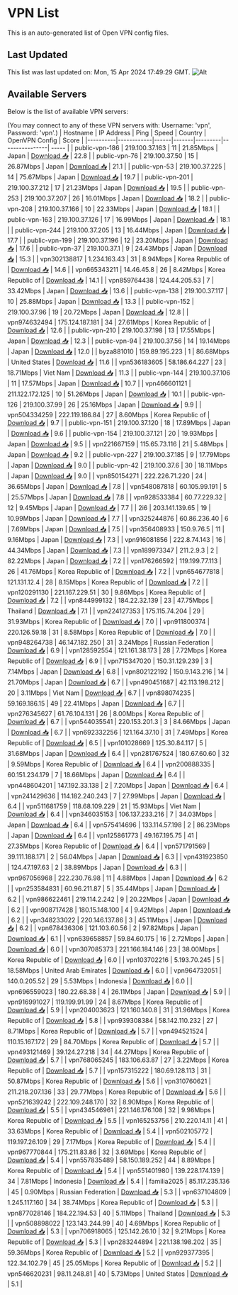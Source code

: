 # VPN List

This is an auto-generated list of Open VPN config files.

## Last Updated

This list was last updated on: Mon, 15 Apr 2024 17:49:29 GMT.
![Alt](https://repobeats.axiom.co/api/embed/186b98318ef1479477931607c1ad7d823f12451f.svg "Repobeats analytics image")

## Available Servers

Below is the list of available VPN servers:

(You may connect to any of these VPN servers with: Username: 'vpn', Password: 'vpn'.)
| Hostname | IP Address | Ping | Speed | Country | OpenVPN Config | Score |
|----------|------------|------|-------|---------|----------------| ----- |
| public-vpn-186 | 219.100.37.163 | 11 | 21.85Mbps | Japan | [Download 📥](./configs/server_0_JP.ovpn) | 22.8 |
| public-vpn-76 | 219.100.37.50 | 15 | 26.87Mbps | Japan | [Download 📥](./configs/server_1_JP.ovpn) | 21.1 |
| public-vpn-53 | 219.100.37.225 | 14 | 75.67Mbps | Japan | [Download 📥](./configs/server_2_JP.ovpn) | 19.7 |
| public-vpn-201 | 219.100.37.212 | 17 | 21.23Mbps | Japan | [Download 📥](./configs/server_3_JP.ovpn) | 19.5 |
| public-vpn-253 | 219.100.37.207 | 26 | 16.01Mbps | Japan | [Download 📥](./configs/server_4_JP.ovpn) | 18.2 |
| public-vpn-208 | 219.100.37.166 | 10 | 22.33Mbps | Japan | [Download 📥](./configs/server_5_JP.ovpn) | 18.1 |
| public-vpn-163 | 219.100.37.126 | 17 | 16.99Mbps | Japan | [Download 📥](./configs/server_6_JP.ovpn) | 18.1 |
| public-vpn-244 | 219.100.37.205 | 13 | 16.44Mbps | Japan | [Download 📥](./configs/server_7_JP.ovpn) | 17.7 |
| public-vpn-199 | 219.100.37.196 | 12 | 23.20Mbps | Japan | [Download 📥](./configs/server_8_JP.ovpn) | 17.6 |
| public-vpn-37 | 219.100.37.1 | 9 | 24.43Mbps | Japan | [Download 📥](./configs/server_9_JP.ovpn) | 15.3 |
| vpn302138817 | 1.234.163.43 | 31 | 8.94Mbps | Korea Republic of | [Download 📥](./configs/server_10_KR.ovpn) | 14.6 |
| vpn665343211 | 14.46.45.8 | 26 | 8.42Mbps | Korea Republic of | [Download 📥](./configs/server_11_KR.ovpn) | 14.1 |
| vpn859764438 | 124.44.205.53 | 7 | 33.42Mbps | Japan | [Download 📥](./configs/server_12_JP.ovpn) | 13.6 |
| public-vpn-138 | 219.100.37.117 | 10 | 25.88Mbps | Japan | [Download 📥](./configs/server_13_JP.ovpn) | 13.3 |
| public-vpn-152 | 219.100.37.96 | 19 | 20.72Mbps | Japan | [Download 📥](./configs/server_14_JP.ovpn) | 12.8 |
| vpn974632494 | 175.124.187.181 | 34 | 27.61Mbps | Korea Republic of | [Download 📥](./configs/server_15_KR.ovpn) | 12.6 |
| public-vpn-210 | 219.100.37.198 | 13 | 17.55Mbps | Japan | [Download 📥](./configs/server_16_JP.ovpn) | 12.3 |
| public-vpn-94 | 219.100.37.56 | 14 | 19.14Mbps | Japan | [Download 📥](./configs/server_17_JP.ovpn) | 12.0 |
| byza881010 | 159.89.195.223 | 1 | 86.68Mbps | United States | [Download 📥](./configs/server_18_US.ovpn) | 11.6 |
| vpn536183605 | 58.186.64.227 | 23 | 18.71Mbps | Viet Nam | [Download 📥](./configs/server_19_VN.ovpn) | 11.3 |
| public-vpn-144 | 219.100.37.106 | 11 | 17.57Mbps | Japan | [Download 📥](./configs/server_20_JP.ovpn) | 10.7 |
| vpn466601121 | 211.122.172.125 | 10 | 51.26Mbps | Japan | [Download 📥](./configs/server_21_JP.ovpn) | 10.1 |
| public-vpn-126 | 219.100.37.99 | 26 | 25.16Mbps | Japan | [Download 📥](./configs/server_22_JP.ovpn) | 9.9 |
| vpn504334259 | 222.119.186.84 | 27 | 8.60Mbps | Korea Republic of | [Download 📥](./configs/server_23_KR.ovpn) | 9.7 |
| public-vpn-151 | 219.100.37.120 | 18 | 17.89Mbps | Japan | [Download 📥](./configs/server_24_JP.ovpn) | 9.6 |
| public-vpn-154 | 219.100.37.121 | 20 | 19.93Mbps | Japan | [Download 📥](./configs/server_25_JP.ovpn) | 9.5 |
| vpn221667159 | 115.65.73.116 | 21 | 5.48Mbps | Japan | [Download 📥](./configs/server_26_JP.ovpn) | 9.2 |
| public-vpn-227 | 219.100.37.185 | 9 | 17.79Mbps | Japan | [Download 📥](./configs/server_27_JP.ovpn) | 9.0 |
| public-vpn-42 | 219.100.37.6 | 30 | 18.11Mbps | Japan | [Download 📥](./configs/server_28_JP.ovpn) | 9.0 |
| vpn850154271 | 222.226.71.220 | 24 | 36.65Mbps | Japan | [Download 📥](./configs/server_29_JP.ovpn) | 7.8 |
| vpn548087818 | 60.105.99.191 | 5 | 25.57Mbps | Japan | [Download 📥](./configs/server_30_JP.ovpn) | 7.8 |
| vpn928533384 | 60.77.229.32 | 12 | 9.45Mbps | Japan | [Download 📥](./configs/server_31_JP.ovpn) | 7.7 |
| 2i6 | 203.141.139.65 | 19 | 10.99Mbps | Japan | [Download 📥](./configs/server_32_JP.ovpn) | 7.7 |
| vpn325244876 | 60.86.236.40 | 6 | 7.69Mbps | Japan | [Download 📥](./configs/server_33_JP.ovpn) | 7.5 |
| vpn356408933 | 150.9.76.5 | 11 | 9.16Mbps | Japan | [Download 📥](./configs/server_34_JP.ovpn) | 7.3 |
| vpn916081856 | 222.8.74.143 | 16 | 44.34Mbps | Japan | [Download 📥](./configs/server_35_JP.ovpn) | 7.3 |
| vpn189973347 | 211.2.9.3 | 2 | 82.22Mbps | Japan | [Download 📥](./configs/server_36_JP.ovpn) | 7.2 |
| vpn176266592 | 119.199.77.113 | 26 | 41.76Mbps | Korea Republic of | [Download 📥](./configs/server_37_KR.ovpn) | 7.2 |
| vpn654677818 | 121.131.12.4 | 28 | 8.15Mbps | Korea Republic of | [Download 📥](./configs/server_38_KR.ovpn) | 7.2 |
| vpn120291130 | 221.167.229.51 | 30 | 9.86Mbps | Korea Republic of | [Download 📥](./configs/server_39_KR.ovpn) | 7.2 |
| vpn844999132 | 184.22.32.139 | 23 | 47.75Mbps | Thailand | [Download 📥](./configs/server_40_TH.ovpn) | 7.1 |
| vpn224127353 | 175.115.74.204 | 29 | 31.93Mbps | Korea Republic of | [Download 📥](./configs/server_41_KR.ovpn) | 7.0 |
| vpn911800374 | 220.126.59.18 | 31 | 8.58Mbps | Korea Republic of | [Download 📥](./configs/server_42_KR.ovpn) | 7.0 |
| vpn948264738 | 46.147.182.250 | 31 | 3.24Mbps | Russian Federation | [Download 📥](./configs/server_43_RU.ovpn) | 6.9 |
| vpn128592554 | 121.161.38.173 | 28 | 7.72Mbps | Korea Republic of | [Download 📥](./configs/server_44_KR.ovpn) | 6.9 |
| vpn715347020 | 150.31.129.239 | 3 | 7.14Mbps | Japan | [Download 📥](./configs/server_45_JP.ovpn) | 6.8 |
| vpn802122192 | 150.9.143.216 | 14 | 21.70Mbps | Japan | [Download 📥](./configs/server_46_JP.ovpn) | 6.7 |
| vpn490451687 | 42.113.198.212 | 20 | 3.11Mbps | Viet Nam | [Download 📥](./configs/server_47_VN.ovpn) | 6.7 |
| vpn898074235 | 59.169.186.15 | 49 | 22.41Mbps | Japan | [Download 📥](./configs/server_48_JP.ovpn) | 6.7 |
| vpn276345627 | 61.76.104.131 | 26 | 8.00Mbps | Korea Republic of | [Download 📥](./configs/server_49_KR.ovpn) | 6.7 |
| vpn544035541 | 220.153.201.3 | 3 | 84.66Mbps | Japan | [Download 📥](./configs/server_50_JP.ovpn) | 6.7 |
| vpn692332256 | 121.164.37.10 | 31 | 7.49Mbps | Korea Republic of | [Download 📥](./configs/server_51_KR.ovpn) | 6.5 |
| vpn101028669 | 125.30.84.117 | 5 | 31.68Mbps | Japan | [Download 📥](./configs/server_52_JP.ovpn) | 6.4 |
| vpn281767524 | 180.67.60.60 | 32 | 9.59Mbps | Korea Republic of | [Download 📥](./configs/server_53_KR.ovpn) | 6.4 |
| vpn200888335 | 60.151.234.179 | 7 | 18.66Mbps | Japan | [Download 📥](./configs/server_54_JP.ovpn) | 6.4 |
| vpn448604201 | 147.192.33.138 | 2 | 7.20Mbps | Japan | [Download 📥](./configs/server_55_JP.ovpn) | 6.4 |
| vpn241429636 | 114.182.240.243 | 7 | 27.99Mbps | Japan | [Download 📥](./configs/server_56_JP.ovpn) | 6.4 |
| vpn511681759 | 118.68.109.229 | 21 | 15.93Mbps | Viet Nam | [Download 📥](./configs/server_57_VN.ovpn) | 6.4 |
| vpn346035153 | 106.137.233.216 | 7 | 34.03Mbps | Japan | [Download 📥](./configs/server_58_JP.ovpn) | 6.4 |
| vpn575414696 | 133.114.57.198 | 2 | 86.23Mbps | Japan | [Download 📥](./configs/server_59_JP.ovpn) | 6.4 |
| vpn125861773 | 49.167.195.75 | 41 | 27.35Mbps | Korea Republic of | [Download 📥](./configs/server_60_KR.ovpn) | 6.4 |
| vpn571791569 | 39.111.188.171 | 2 | 56.04Mbps | Japan | [Download 📥](./configs/server_61_JP.ovpn) | 6.3 |
| vpn431923850 | 124.47.197.63 | 2 | 38.89Mbps | Japan | [Download 📥](./configs/server_62_JP.ovpn) | 6.3 |
| vpn967056968 | 222.230.76.98 | 11 | 4.88Mbps | Japan | [Download 📥](./configs/server_63_JP.ovpn) | 6.2 |
| vpn253584831 | 60.96.211.87 | 5 | 35.44Mbps | Japan | [Download 📥](./configs/server_64_JP.ovpn) | 6.2 |
| vpn986622461 | 219.114.2.242 | 9 | 20.22Mbps | Japan | [Download 📥](./configs/server_65_JP.ovpn) | 6.2 |
| vpn908717428 | 180.15.148.100 | 4 | 9.42Mbps | Japan | [Download 📥](./configs/server_66_JP.ovpn) | 6.2 |
| vpn348233022 | 220.146.137.86 | 3 | 45.11Mbps | Japan | [Download 📥](./configs/server_67_JP.ovpn) | 6.2 |
| vpn678436306 | 121.103.60.56 | 2 | 97.82Mbps | Japan | [Download 📥](./configs/server_68_JP.ovpn) | 6.1 |
| vpn639658857 | 59.84.60.175 | 16 | 2.72Mbps | Japan | [Download 📥](./configs/server_69_JP.ovpn) | 6.0 |
| vpn307085373 | 221.166.184.146 | 23 | 38.00Mbps | Korea Republic of | [Download 📥](./configs/server_70_KR.ovpn) | 6.0 |
| vpn103702216 | 5.193.70.245 | 5 | 18.58Mbps | United Arab Emirates | [Download 📥](./configs/server_71_AE.ovpn) | 6.0 |
| vpn964732051 | 140.0.205.52 | 29 | 5.53Mbps | Indonesia | [Download 📥](./configs/server_72_ID.ovpn) | 6.0 |
| vpn696559023 | 180.22.68.38 | 4 | 26.11Mbps | Japan | [Download 📥](./configs/server_73_JP.ovpn) | 5.9 |
| vpn916991027 | 119.199.91.99 | 24 | 8.67Mbps | Korea Republic of | [Download 📥](./configs/server_74_KR.ovpn) | 5.9 |
| vpn204003623 | 121.160.140.8 | 31 | 31.96Mbps | Korea Republic of | [Download 📥](./configs/server_75_KR.ovpn) | 5.8 |
| vpn939308384 | 58.142.110.232 | 27 | 8.71Mbps | Korea Republic of | [Download 📥](./configs/server_76_KR.ovpn) | 5.7 |
| vpn494521524 | 110.15.167.172 | 29 | 84.70Mbps | Korea Republic of | [Download 📥](./configs/server_77_KR.ovpn) | 5.7 |
| vpn493121469 | 39.124.27.218 | 34 | 44.27Mbps | Korea Republic of | [Download 📥](./configs/server_78_KR.ovpn) | 5.7 |
| vpn768065245 | 183.106.63.87 | 27 | 3.22Mbps | Korea Republic of | [Download 📥](./configs/server_79_KR.ovpn) | 5.7 |
| vpn157315222 | 180.69.128.113 | 31 | 50.87Mbps | Korea Republic of | [Download 📥](./configs/server_80_KR.ovpn) | 5.6 |
| vpn310760621 | 211.218.207.136 | 33 | 29.77Mbps | Korea Republic of | [Download 📥](./configs/server_81_KR.ovpn) | 5.6 |
| vpn521639242 | 222.109.248.170 | 32 | 8.90Mbps | Korea Republic of | [Download 📥](./configs/server_82_KR.ovpn) | 5.5 |
| vpn434546961 | 221.146.176.108 | 32 | 9.98Mbps | Korea Republic of | [Download 📥](./configs/server_83_KR.ovpn) | 5.5 |
| vpn165253756 | 210.220.14.11 | 41 | 33.63Mbps | Korea Republic of | [Download 📥](./configs/server_84_KR.ovpn) | 5.4 |
| vpn502105772 | 119.197.26.109 | 29 | 7.17Mbps | Korea Republic of | [Download 📥](./configs/server_85_KR.ovpn) | 5.4 |
| vpn967770844 | 175.211.83.86 | 32 | 3.69Mbps | Korea Republic of | [Download 📥](./configs/server_86_KR.ovpn) | 5.4 |
| vpn557835489 | 58.150.189.252 | 44 | 8.89Mbps | Korea Republic of | [Download 📥](./configs/server_87_KR.ovpn) | 5.4 |
| vpn551401980 | 139.228.174.139 | 34 | 7.81Mbps | Indonesia | [Download 📥](./configs/server_88_ID.ovpn) | 5.4 |
| familia2025 | 85.117.235.136 | 45 | 0.90Mbps | Russian Federation | [Download 📥](./configs/server_89_RU.ovpn) | 5.3 |
| vpn637104809 | 1.245.117.160 | 34 | 38.74Mbps | Korea Republic of | [Download 📥](./configs/server_90_KR.ovpn) | 5.3 |
| vpn877028146 | 184.22.194.53 | 40 | 5.11Mbps | Thailand | [Download 📥](./configs/server_91_TH.ovpn) | 5.3 |
| vpn508898022 | 123.143.244.99 | 40 | 4.69Mbps | Korea Republic of | [Download 📥](./configs/server_92_KR.ovpn) | 5.3 |
| vpn706918065 | 125.142.26.10 | 32 | 9.21Mbps | Korea Republic of | [Download 📥](./configs/server_93_KR.ovpn) | 5.3 |
| vpn283244894 | 221.138.198.202 | 35 | 59.36Mbps | Korea Republic of | [Download 📥](./configs/server_94_KR.ovpn) | 5.2 |
| vpn929377395 | 122.34.102.79 | 45 | 25.05Mbps | Korea Republic of | [Download 📥](./configs/server_95_KR.ovpn) | 5.2 |
| vpn546620231 | 98.11.248.81 | 40 | 5.73Mbps | United States | [Download 📥](./configs/server_96_US.ovpn) | 5.1 |
